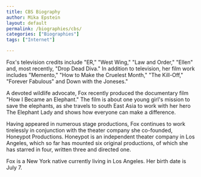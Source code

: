 ```yaml
---
title: CBS Biography
author: Mika Epstein
layout: default
permalink: /biographies/cbs/
categories: ["Biographies"]
tags: ["Internet"]

---
```


Fox's television credits include "ER," "West Wing," "Law and Order," "Ellen" and, most recently, "Drop Dead Diva." In addition to television, her film work includes "Memento," "How to Make the Cruelest Month," "The Kill-Off," "Forever Fabulous" and Down with the Joneses."

A devoted wildlife advocate, Fox recently produced the documentary film "How I Became an Elephant." The film is about one young girl's mission to save the elephants, as she travels to south East Asia to work with her hero The Elephant Lady and shows how everyone can make a difference.

Having appeared in numerous stage productions, Fox continues to work tirelessly in conjunction with the theater company she co-founded, Honeypot Productions. Honeypot is an independent theater company in Los Angeles, which so far has mounted six original productions, of which she has starred in four, written three and directed one.

Fox is a New York native currently living in Los Angeles. Her birth date is July 7. 